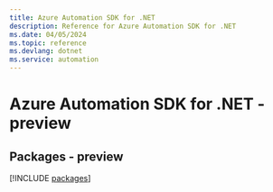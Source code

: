 ```yaml
---
title: Azure Automation SDK for .NET
description: Reference for Azure Automation SDK for .NET
ms.date: 04/05/2024
ms.topic: reference
ms.devlang: dotnet
ms.service: automation
---
```

# Azure Automation SDK for .NET - preview
## Packages - preview
[!INCLUDE [packages](automation-index.md)]